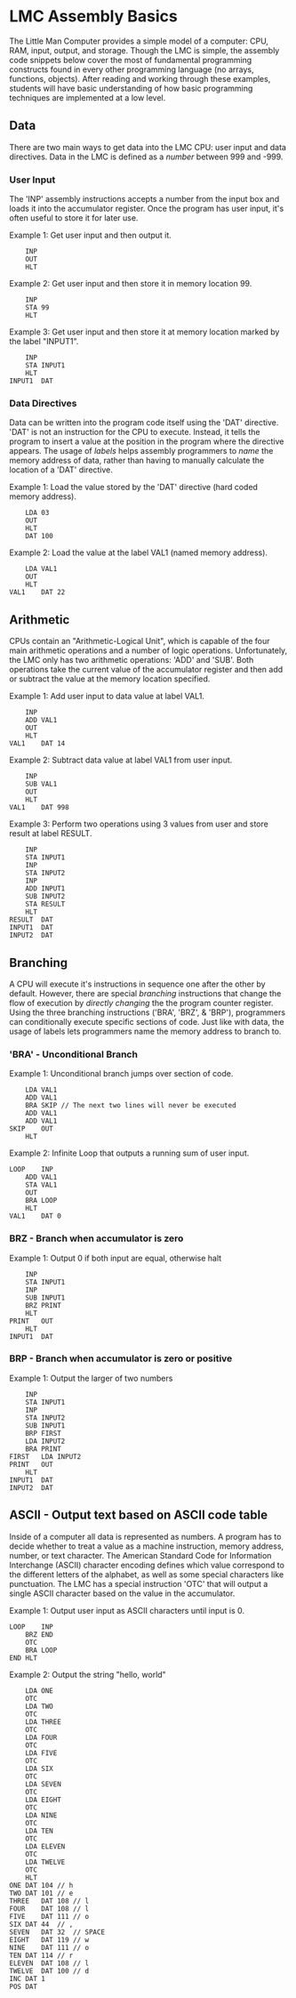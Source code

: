 # LMC Assembly Basics
The Little Man Computer provides a simple model of a computer: CPU, RAM, input, output, and storage. Though the LMC is simple, the assembly code snippets below cover the most of fundamental programming constructs found in every other programming language (no arrays, functions, objects). After reading and working through these examples, students will have basic understanding of how basic programming techniques are implemented at a low level.

## Data
There are two main ways to get data into the LMC CPU: user input and data directives. Data in the LMC is defined as a *number* between 999 and -999.

### User Input
The 'INP' assembly instructions accepts a number from the input box and loads it into the accumulator register. Once the program has user input, it's often useful to store it for later use.

Example 1: Get user input and then output it.
```
	INP
	OUT
	HLT
```

Example 2: Get user input and then store it in memory location 99.
```
	INP
	STA 99
	HLT
```

Example 3: Get user input and then store it at memory location marked by the label "INPUT1".
```
	INP
	STA INPUT1
	HLT
INPUT1	DAT
```

### Data Directives
Data can be written into the program code itself using the 'DAT' directive. 'DAT' is not an instruction for the CPU to execute. Instead, it tells the program to insert a value at the position in the program where the directive appears. The usage of *labels* helps assembly programmers to *name* the memory address of data, rather than having to manually calculate the location of a 'DAT' directive.

Example 1: Load the value stored by the 'DAT' directive (hard coded memory address).
```
	LDA 03
	OUT
	HLT
	DAT 100
``` 

Example 2: Load the value at the label VAL1 (named memory address).
```
	LDA VAL1
	OUT
	HLT
VAL1	DAT 22
```

## Arithmetic
CPUs contain an "Arithmetic-Logical Unit", which is capable of the four main arithmetic operations and a number of logic operations. Unfortunately, the LMC only has two arithmetic operations: 'ADD' and 'SUB'. Both operations take the current value of the accumulator register and then add or subtract the value at the memory location specified.

Example 1: Add user input to data value at label VAL1.
```
	INP
	ADD VAL1
	OUT
	HLT
VAL1	DAT 14
```

Example 2: Subtract data value at label VAL1 from user input.
```
	INP
	SUB VAL1
	OUT
	HLT
VAL1	DAT 998
```

Example 3: Perform two operations using 3 values from user and store result at label RESULT.
```
	INP
	STA INPUT1
	INP
	STA INPUT2
	INP
	ADD INPUT1
	SUB INPUT2
	STA RESULT
	HLT
RESULT	DAT
INPUT1	DAT
INPUT2	DAT
```

## Branching
A CPU will execute it's instructions in sequence one after the other by default. However, there are special *branching* instructions that change the flow of execution by *directly changing* the the program counter register. Using the three branching instructions ('BRA', 'BRZ', & 'BRP'), programmers can conditionally execute specific sections of code. Just like with data, the usage of labels lets programmers name the memory address to branch to.

### 'BRA' - Unconditional Branch
Example 1: Unconditional branch jumps over section of code.
```
	LDA VAL1
	ADD VAL1
	BRA SKIP // The next two lines will never be executed
	ADD VAL1
	ADD VAL1
SKIP	OUT
	HLT
```

Example 2: Infinite Loop that outputs a running sum of user input.
```
LOOP	INP
	ADD VAL1
	STA VAL1
	OUT
	BRA LOOP
	HLT
VAL1	DAT 0
```

### BRZ - Branch when accumulator is zero

Example 1: Output 0 if both input are equal, otherwise halt
```
	INP
	STA INPUT1
	INP
	SUB INPUT1
	BRZ PRINT
	HLT
PRINT	OUT
	HLT
INPUT1	DAT
```

### BRP - Branch when accumulator is zero or positive

Example 1: Output the larger of two numbers
```
	INP
	STA INPUT1
	INP
	STA INPUT2
	SUB INPUT1
	BRP FIRST
	LDA INPUT2
	BRA PRINT
FIRST	LDA INPUT2
PRINT	OUT
	HLT
INPUT1	DAT
INPUT2	DAT
```

## ASCII - Output text based on ASCII code table
Inside of a computer all data is represented as numbers. A program has to decide whether to treat a value as a machine instruction, memory address, number, or text character. The American Standard Code for Information Interchange (ASCII) character encoding defines which value correspond to the different letters of the alphabet, as well as some special characters like punctuation. The LMC has a special instruction 'OTC' that will output a single ASCII character based on the value in the accumulator.

Example 1: Output user input as ASCII characters until input is 0.
```
LOOP	INP
	BRZ END
	OTC
	BRA LOOP
END	HLT
```

Example 2: Output the string "hello, world"
```
	LDA ONE
	OTC
	LDA TWO
	OTC
	LDA THREE
	OTC
	LDA FOUR
	OTC
	LDA FIVE
	OTC
	LDA SIX
	OTC
	LDA SEVEN
	OTC
	LDA EIGHT
	OTC
	LDA NINE
	OTC
	LDA TEN
	OTC
	LDA ELEVEN
	OTC
	LDA TWELVE
	OTC
	HLT
ONE	DAT 104 // h
TWO	DAT 101 // e
THREE	DAT 108 // l
FOUR	DAT 108 // l
FIVE	DAT 111 // o
SIX	DAT 44  // ,
SEVEN	DAT 32  // SPACE
EIGHT	DAT 119 // w
NINE	DAT 111 // o
TEN	DAT 114 // r
ELEVEN	DAT 108 // l
TWELVE	DAT 100 // d
INC	DAT 1
POS	DAT 

